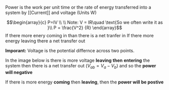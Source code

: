 Power is the work per unit time or the rate of energy transferred into a system by [[Current]] and voltage
(Units W)

$$\begin{array}{c}
P=IV \\ \\ 
Note: V = IR\quad  \text{So we often write it as }\\ 
P = \frac{V^2}  {R}
\end{array}$$
If there more enery coming in than there is a net tranfer in
If there more energy leaving there a net transfer out

**Imporant:**
Voltage is the potential differnce across two points. 

In the image below is there is more voltage **leaving** **then** **entering** the system then there is a net transfer out ($V_{ab} = V_a - V_b$) and so the **power will negative**

If there is more energy **coming** then **leaving**, then the **power will be postive** 